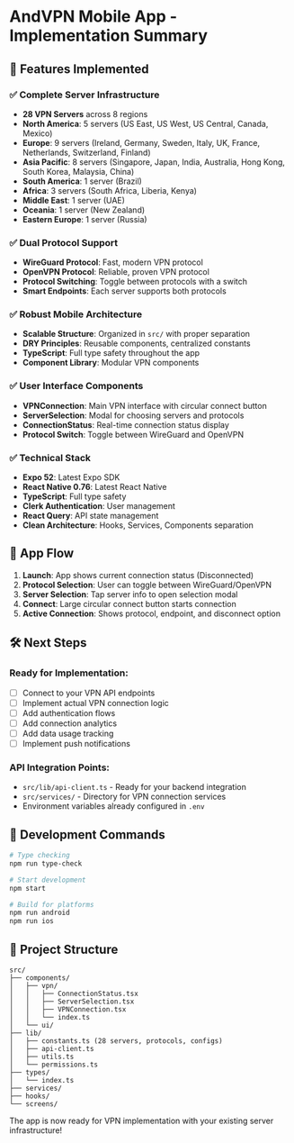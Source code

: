 # AndVPN Mobile App - Implementation Summary

## 🚀 Features Implemented

### ✅ Complete Server Infrastructure

- **28 VPN Servers** across 8 regions
- **North America**: 5 servers (US East, US West, US Central, Canada, Mexico)
- **Europe**: 9 servers (Ireland, Germany, Sweden, Italy, UK, France, Netherlands, Switzerland, Finland)
- **Asia Pacific**: 8 servers (Singapore, Japan, India, Australia, Hong Kong, South Korea, Malaysia, China)
- **South America**: 1 server (Brazil)
- **Africa**: 3 servers (South Africa, Liberia, Kenya)
- **Middle East**: 1 server (UAE)
- **Oceania**: 1 server (New Zealand)
- **Eastern Europe**: 1 server (Russia)

### ✅ Dual Protocol Support

- **WireGuard Protocol**: Fast, modern VPN protocol
- **OpenVPN Protocol**: Reliable, proven VPN protocol
- **Protocol Switching**: Toggle between protocols with a switch
- **Smart Endpoints**: Each server supports both protocols

### ✅ Robust Mobile Architecture

- **Scalable Structure**: Organized in `src/` with proper separation
- **DRY Principles**: Reusable components, centralized constants
- **TypeScript**: Full type safety throughout the app
- **Component Library**: Modular VPN components

### ✅ User Interface Components

- **VPNConnection**: Main VPN interface with circular connect button
- **ServerSelection**: Modal for choosing servers and protocols
- **ConnectionStatus**: Real-time connection status display
- **Protocol Switch**: Toggle between WireGuard and OpenVPN

### ✅ Technical Stack

- **Expo 52**: Latest Expo SDK
- **React Native 0.76**: Latest React Native
- **TypeScript**: Full type safety
- **Clerk Authentication**: User management
- **React Query**: API state management
- **Clean Architecture**: Hooks, Services, Components separation

## 📱 App Flow

1. **Launch**: App shows current connection status (Disconnected)
2. **Protocol Selection**: User can toggle between WireGuard/OpenVPN
3. **Server Selection**: Tap server info to open selection modal
4. **Connect**: Large circular connect button starts connection
5. **Active Connection**: Shows protocol, endpoint, and disconnect option

## 🛠 Next Steps

### Ready for Implementation:

- [ ] Connect to your VPN API endpoints
- [ ] Implement actual VPN connection logic
- [ ] Add authentication flows
- [ ] Add connection analytics
- [ ] Add data usage tracking
- [ ] Implement push notifications

### API Integration Points:

- `src/lib/api-client.ts` - Ready for your backend integration
- `src/services/` - Directory for VPN connection services
- Environment variables already configured in `.env`

## 🔧 Development Commands

```bash
# Type checking
npm run type-check

# Start development
npm start

# Build for platforms
npm run android
npm run ios
```

## 📁 Project Structure

```
src/
├── components/
│   ├── vpn/
│   │   ├── ConnectionStatus.tsx
│   │   ├── ServerSelection.tsx
│   │   ├── VPNConnection.tsx
│   │   └── index.ts
│   └── ui/
├── lib/
│   ├── constants.ts (28 servers, protocols, configs)
│   ├── api-client.ts
│   ├── utils.ts
│   └── permissions.ts
├── types/
│   └── index.ts
├── services/
├── hooks/
└── screens/
```

The app is now ready for VPN implementation with your existing server infrastructure!
